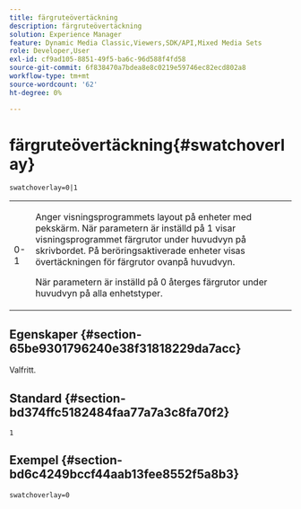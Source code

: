 ```yaml
---
title: färgruteövertäckning
description: färgruteövertäckning
solution: Experience Manager
feature: Dynamic Media Classic,Viewers,SDK/API,Mixed Media Sets
role: Developer,User
exl-id: cf9ad105-8851-49f5-ba6c-96d588f4fd58
source-git-commit: 6f838470a7bdea8e8c0219e59746ec82ecd802a8
workflow-type: tm+mt
source-wordcount: '62'
ht-degree: 0%

---
```


# färgruteövertäckning{#swatchoverlay}

`swatchoverlay=0|1`

<table id="table_9B98C97485DD4DEB8A6ECBCE8DF6B886"> 
 <tbody> 
  <tr> 
   <td colname="col1"> <p> <span class="codeph"> 0-1 </span> </p> </td> 
   <td colname="col2"> <p>Anger visningsprogrammets layout på enheter med pekskärm. När parametern är inställd på <span class="codeph"> 1 </span> visar visningsprogrammet färgrutor under huvudvyn på skrivbordet. På beröringsaktiverade enheter visas övertäckningen för färgrutor ovanpå huvudvyn. </p> <p>När parametern är inställd på <span class="codeph"> 0 </span> återges färgrutor under huvudvyn på alla enhetstyper. </p> </td> 
  </tr> 
 </tbody> 
</table>

## Egenskaper {#section-65be9301796240e38f31818229da7acc}

Valfritt.

## Standard {#section-bd374ffc5182484faa77a7a3c8fa70f2}

`1`

## Exempel {#section-bd6c4249bccf44aab13fee8552f5a8b3}

`swatchoverlay=0`

